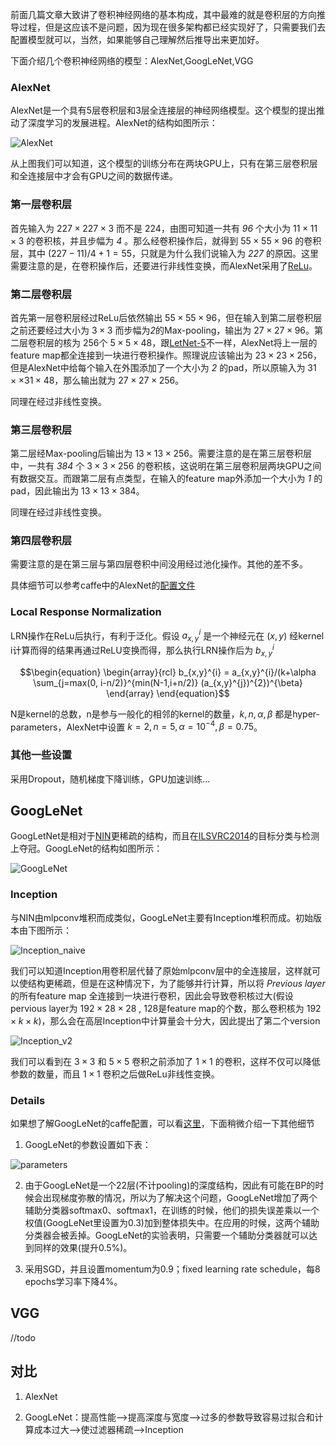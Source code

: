 前面几篇文章大致讲了卷积神经网络的基本构成，其中最难的就是卷积层的方向推导过程，但是这应该不是问题，因为现在很多架构都已经实现好了，只需要我们去配置模型就可以，当然，如果能够自己理解然后推导出来更加好。

下面介绍几个卷积神经网络的模型：AlexNet,GoogLeNet,VGG

### AlexNet

AlexNet是一个具有5层卷积层和3层全连接层的神经网络模型。这个模型的提出推动了深度学习的发展进程。AlexNet的结构如图所示：

![AlexNet](https://raw.githubusercontent.com/lehyu/lehyu.cn/master/image/DL/CNNs/AlexNet.png)

从上图我们可以知道，这个模型的训练分布在两块GPU上，只有在第三层卷积层和全连接层中才会有GPU之间的数据传递。

### 第一层卷积层

首先输入为 $227 \times 227 \times 3$ 而不是 $224$，由图可知道一共有 *96* 个大小为 $11 \times 11 \times 3$ 的卷积核，并且步幅为 *4* 。那么经卷积操作后，就得到 $55 \times 55 \times 96$ 的卷积层，其中 $(227-11)/4+1=55$，只就是为什么我们说输入为 *227* 的原因。这里需要注意的是，在卷积操作后，还要进行非线性变换，而AlexNet采用了[ReLu](http://machinelearning.wustl.edu/mlpapers/paper_files/icml2010_NairH10.pdf)。

### 第二层卷积层

首先第一层卷积层经过ReLu后依然输出 $55 \times 55 \times 96$，但在输入到第二层卷积层之前还要经过大小为 $3 \times 3$ 而步幅为*2*的Max-pooling，输出为 $27 \times 27 \times 96$。第二层卷积层的核为 256个 $5 \times 5 \times 48$，跟[LetNet-5](http://ieeexplore.ieee.org/stamp/stamp.jsp?tp=&arnumber=726791)不一样，AlexNet将上一层的feature map都全连接到一块进行卷积操作。照理说应该输出为 $23 \times 23 \times 256$，但是AlexNet中给每个输入在外围添加了一个大小为 *2* 的pad，所以原输入为 $31 \times \times 31 \times 48$，那么输出就为 $27 \times 27 \times 256$。

同理在经过非线性变换。

### 第三层卷积层

第二层经Max-pooling后输出为 $13 \times 13 \times 256$。需要注意的是在第三层卷积层中，一共有 *384* 个 $3 \times 3 \times 256$ 的卷积核，这说明在第三层卷积层两块GPU之间有数据交互。而跟第二层有点类型，在输入的feature map外添加一个大小为 *1* 的pad，因此输出为 $13 \times 13 \times 384$。

同理在经过非线性变换。

### 第四层卷积层

需要注意的是在第三层与第四层卷积中间没用经过池化操作。其他的差不多。

具体细节可以参考caffe中的AlexNet的[配置文件](https://github.com/BVLC/caffe/blob/master/models/bvlc_alexnet/deploy.prototxt)

### Local Response Normalization

LRN操作在ReLu后执行，有利于泛化。假设 $a_{x,y}^{i}$ 是一个神经元在 $(x,y)$ 经kernel i计算而得的结果再通过ReLU变换而得，那么执行LRN操作后为 $b_{x,y}^{i}$

$$\begin{equation}
\begin{array}{rcl}
b_{x,y}^{i} = a_{x,y}^{i}/(k+\alpha \sum_{j=max(0, i-n/2)}^{min(N-1,i+n/2)} (a_{x,y}^{j})^{2})^{\beta}
\end{array}
\end{equation}$$

N是kernel的总数，n是参与一般化的相邻的kernel的数量，$k,n,\alpha,\beta$ 都是hyper-parameters，AlexNet中设置 $k=2,n=5,\alpha=10^{-4},\beta=0.75$。

### 其他一些设置

采用Dropout，随机梯度下降训练，GPU加速训练...

## GoogLeNet

GoogLetNet是相对于[NIN](http://blog.csdn.net/lehyu/article/details/52315206)更稀疏的结构，而且在[ILSVRC2014](http://image-net.org/challenges/LSVRC/2014/)的目标分类与检测上夺冠。GoogLeNet的结构如图所示：

![GoogLeNet](https://raw.githubusercontent.com/Lehyu/lehyu.cn/master/image/DL/CNNs/googlenet.png)

### Inception

与NIN由mlpconv堆积而成类似，GoogLeNet主要有Inception堆积而成。初始版本由下图所示：

![Inception_naive](https://raw.githubusercontent.com/Lehyu/lehyu.cn/master/image/DL/CNNs/Inception_navie.png)

我们可以知道Inception用卷积层代替了原始mlpconv层中的全连接层，这样就可以使结构更稀疏，但是在这种情况下，为了能够并行计算，所以将 *Previous layer* 的所有feature map 全连接到一块进行卷积，因此会导致卷积核过大(假设pervious layer为 $192 \times 28 \times 28$ , 128是feature map的个数，那么卷积核为 $192 \times k \times k$)，那么会在高层Inception中计算量会十分大，因此提出了第二个version

![Inception_v2](https://raw.githubusercontent.com/Lehyu/lehyu.cn/master/image/DL/CNNs/Inception_v2.png)

我们可以看到在 $3\times3$ 和 $5\times5$ 卷积之前添加了 $1\times1$ 的卷积，这样不仅可以降低参数的数量，而且 $1\times1$ 卷积之后做ReLu非线性变换。

### Details

如果想了解GoogLeNet的caffe配置，可以看[这里](https://github.com/BVLC/caffe/blob/master/models/bvlc_googlenet/train_val.prototxt)，下面稍微介绍一下其他细节

1. GoogLeNet的参数设置如下表：

![parameters](https://raw.githubusercontent.com/Lehyu/lehyu.cn/master/image/DL/CNNs/parameters.png)

2. 由于GoogLeNet是一个22层(不计pooling)的深度结构，因此有可能在BP的时候会出现梯度弥散的情况，所以为了解决这个问题，GoogLeNet增加了两个辅助分类器softmax0、softmax1，在训练的时候，他们的损失误差乘以一个权值(GoogLeNet里设置为0.3)加到整体损失中。在应用的时候，这两个辅助分类器会被丢掉。GoogLeNet的实验表明，只需要一个辅助分类器就可以达到同样的效果(提升0.5%)。

3. 采用SGD，并且设置momentum为0.9；fixed learning rate schedule，每8 epochs学习率下降4%。

## VGG
//todo


## 对比
1. AlexNet

2. GoogLeNet：提高性能——>提高深度与宽度——>过多的参数导致容易过拟合和计算成本过大——>使过滤器稀疏——>Inception
